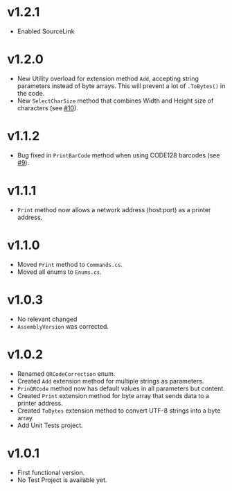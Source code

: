 # v1.2.1
- Enabled SourceLink

# v1.2.0
- New Utility overload for extension method `Add`, accepting string parameters instead of byte arrays. This will prevent a lot of `.ToBytes()` in the code.
- New `SelectCharSize` method that combines Width and Height size of characters (see [#10](https://github.com/igorocampos/ESCPOS/issues/10)).

# v1.1.2
- Bug fixed in `PrintBarCode` method when using CODE128 barcodes (see [#9](https://github.com/igorocampos/ESCPOS/issues/9)).

# v1.1.1
- `Print` method now allows a network address (host:port) as a printer address.

# v1.1.0
- Moved `Print` method to `Commands.cs`.
- Moved all enums to `Enums.cs`.

# v1.0.3
- No relevant changed
- `AssemblyVersion` was corrected.

# v1.0.2
- Renamed `QRCodeCorrection` enum.
- Created `Add` extension method for multiple strings as parameters.
- `PrinQRCode` method now has default values in all parameters but content.
- Created `Print` extension method for byte array that sends data to a printer address.
- Created `ToBytes` extension method to convert UTF-8 strings into a byte array.
- Add Unit Tests project.

# v1.0.1
- First functional version.
- No Test Project is available yet.
